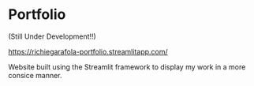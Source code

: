 # Portfolio
(Still Under Development!!)

https://richiegarafola-portfolio.streamlitapp.com/

Website built using the Streamlit framework to display my work in a more consice manner.
